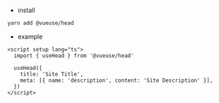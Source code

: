 - install

```sh
yarn add @vueuse/head
```

- example

```vue
<script setup lang="ts">
  import { useHead } from '@vueuse/head'

  useHead({
    title: 'Site Title',
    meta: [{ name: 'description', content: 'Site Description' }],
  })
</script>
```
